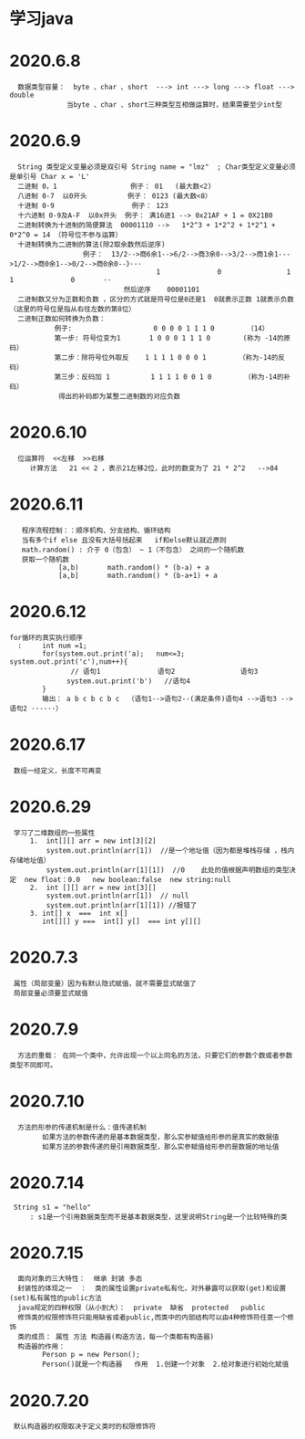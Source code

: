 # 学习java

# 2020.6.8
      数据类型容量：  byte 、char 、short  ---> int ---> long ---> float ---> double
                  当byte 、char 、short三种类型互相做运算时，结果需要至少int型
# 2020.6.9
      String 类型定义变量必须是双引号 String name = "lmz"  ; Char类型定义变量必须是单引号 Char x = 'L'
      二进制 0，1                  例子： 01   (最大数<2)
      八进制 0-7  以0开头          例子： 0123 (最大数<8）
      十进制 0-9                   例子： 123
      十六进制 0-9及A-F  以0x开头  例子： 满16进1 --> 0x21AF + 1 = 0X21B0
      二进制转换为十进制的简便算法  00001110 -->   1*2^3 + 1*2^2 + 1*2^1 + 0*2^0 = 14 （符号位不参与运算）
      十进制转换为二进制的算法(除2取余数然后逆序) 
                      例子：  13/2-->商6余1-->6/2-->商3余0-->3/2-->商1余1--->1/2-->商0余1-->0/2-->商0余0--》···
                                        1              0                1            1              0       ··
                                然后逆序    00001101        
      二进制数又分为正数和负数 ，区分的方式就是符号位是0还是1  0就表示正数 1就表示负数（这里的符号位是指从右往左数的第8位）
      二进制正数如何转换为负数：
               例子:                    0 0 0 0 1 1 1 0        （14）
               第一步: 符号位变为1       1 0 0 0 1 1 1 0        (称为 -14的原码）
               第二步：除符号位外取反    1 1 1 1 0 0 0 1        （称为-14的反码）
               第三步：反码加 1          1 1 1 1 0 0 1 0        （称为-14的补码）
                得出的补码即为某整二进制数的对应负数
# 2020.6.10
      位运算符  <<左移  >>右移
         计算方法   21 << 2 ，表示21左移2位，此时的数变为了 21 * 2^2   -->84
# 2020.6.11
       程序流程控制：：顺序机构、分支结构、循环结构
       当有多个if else 且没有大括号括起来   if和else默认就近原则
       math.random() : 介于 0（包含） ~ 1（不包含） 之间的一个随机数 
       获取一个随机数
                [a,b)       math.random() * (b-a) + a
                [a,b]       math.random() * (b-a+1) + a
# 2020.6.12
    for循环的真实执行顺序
      :     int num =1;
            for(system.out.print('a);   num<=3;    system.out.print('c'),num++){
                   // 语句1              语句2                语句3
                  system.out.print('b')   //语句4
            }
            输出： a b c b c b c  （语句1-->语句2--(满足条件)语句4 -->语句3 -->语句2 ······）
# 2020.6.17
     数组一经定义，长度不可再变
# 2020.6.29
     学习了二维数组的一些属性
         1.  int[][] arr = new int[3][2]
             system.out.println(arr[1])  //是一个地址值（因为都是堆栈存储 ，栈内存储地址值）
             system.out.println(arr[1][1])  //0    此处的值根据声明数组的类型决定  new float：0.0   new boolean:false  new string:null 
         2.  int [][] arr = new int[3][]
             system.out.println(arr[1])  // null
             system.out.println(arr[1][1]) //报错了
         3. int[] x  ===  int x[] 
            int[][] y ===  int[] y[]  === int y[][]          
     
# 2020.7.3
     属性（局部变量）因为有默认隐式赋值，就不需要显式赋值了
     局部变量必须要显式赋值
# 2020.7.9
      方法的重载： 在同一个类中，允许出现一个以上同名的方法，只要它们的参数个数或者参数类型不同即可。
# 2020.7.10
      方法的形参的传递机制是什么：值传递机制
            如果方法的参数传递的是基本数据类型，那么实参赋值给形参的是真实的数据值
            如果方法的参数传递的是引用数据类型，那么实参赋值给形参的是数据的地址值
# 2020.7.14
     String s1 = "hello"  
         : s1是一个引用数据类型而不是基本数据类型，这里说明String是一个比较特殊的类
# 2020.7.15
      面向对象的三大特性：  继承 封装 多态
      封装性的体现之一  ：  类的属性设置private私有化，对外暴露可以获取(get)和设置(set)私有属性的public方法
      java规定的四种权限（从小到大）：  private  缺省  protected   public
      修饰类的权限修饰符只能用缺省或者public,而类中的内部结构可以由4种修饰符任意一个修饰
      类的成员： 属性 方法 构造器(构造方法，每一个类都有构造器)
      构造器的作用：  
            Person p = new Person();   
            Person()就是一个构造器   作用  1.创建一个对象  2.给对象进行初始化赋值
# 2020.7.20
     默认构造器的权限取决于定义类时的权限修饰符
